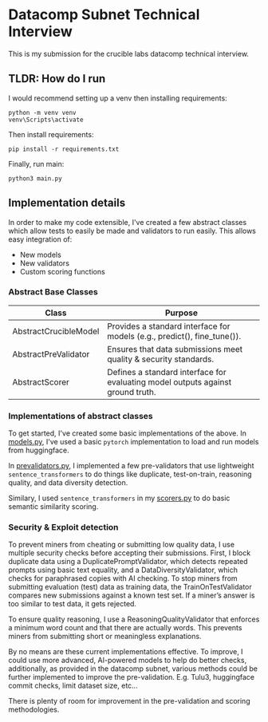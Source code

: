 # Datacomp Subnet Technical Interview

This is my submission for the crucible labs datacomp technical interview.

## TLDR: How do I run

I would recommend setting up a venv then installing requirements:

```
python -m venv venv
venv\Scripts\activate
```

Then install requirements:

```
pip install -r requirements.txt
```

Finally, run main:

```
python3 main.py
```

## Implementation details

In order to make my code extensible, I've created a few abstract classes which allow tests to easily be made and validators to run easily.
This allows easy integration of:

- New models
- New validators
- Custom scoring functions

### Abstract Base Classes

| Class                 | Purpose                                                                         |
| --------------------- | ------------------------------------------------------------------------------- |
| AbstractCrucibleModel | Provides a standard interface for models (e.g., predict(), fine_tune()).        |
| AbstractPreValidator  | Ensures that data submissions meet quality & security standards.                |
| AbstractScorer        | Defines a standard interface for evaluating model outputs against ground truth. |

### Implementations of abstract classes

To get started, I've created some basic implementations of the above. In [models.py](./models.py), I've used a basic `pytorch` implementation to load and run models from huggingface.

In [prevalidators.py](./prevalidators.py), I implemented a few pre-validators that use lightweight `sentence_transformers` to do things like duplicate, test-on-train, reasoning quality, and data diversity detection.

Similary, I used `sentence_transformers` in my [scorers.py](./scorers.py) to do basic semantic similarity scoring.

### Security & Exploit detection

To prevent miners from cheating or submitting low quality data, I use multiple security checks before accepting their submissions. First, I block duplicate data using a DuplicatePromptValidator, which detects repeated prompts using basic text equality, and a DataDiversityValidator, which checks for paraphrased copies with AI checking. To stop miners from submitting evaluation (test) data as training data, the TrainOnTestValidator compares new submissions against a known test set. If a miner’s answer is too similar to test data, it gets rejected.

To ensure quality reasoning, I use a ReasoningQualityValidator that enforces a minimum word count and that there are actually words. This prevents miners from submitting short or meaningless explanations.

By no means are these current implementations effective. To improve, I could use more advanced, AI-powered models to help do better checks, additionally, as provided in the datacomp subnet, various methods could be further implemented to improve the pre-validation. E.g. Tulu3, huggingface commit checks, limit dataset size, etc...

There is plenty of room for improvement in the pre-validation and scoring methodologies.
